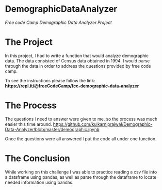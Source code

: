 # DemographicDataAnalyzer
*Free code Camp Demographic Data Analyzer Project* 

# The Project
In this project, I had to write a function that would analyze demographic data. The data consisted of Census data obtained in 1994. I would parse through the data in order to address the questions provided by free code camp. 

To see the instructions please follow the link: **https://repl.it/@freeCodeCamp/fcc-demographic-data-analyzer**

# The Process
The questions I need to answer were given to me, so the process was much easier this time around. https://github.com/kulkarniprajwal/Demographic-Data-Analyzer/blob/master/demographic.ipynb

Once the questions were all answered I put the code all under one function. 
# The Conclusion 
While working on this challenge I was able to practice reading a csv file into a dataframe using pandas, as well as parse through the dataframe to locate needed information using pandas. 
